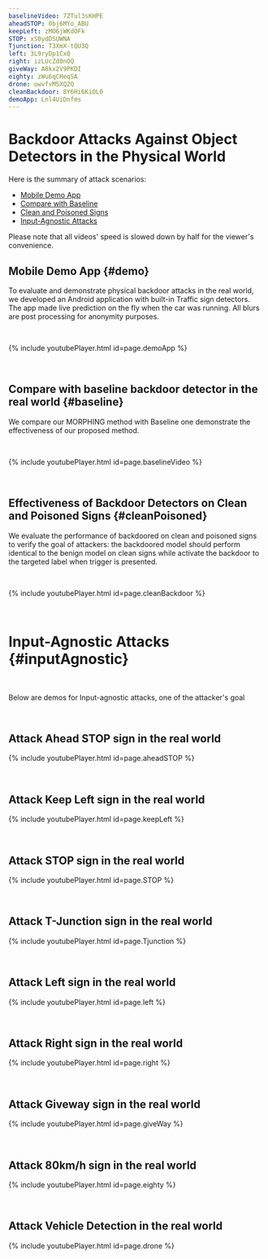 ```yaml
---
baselineVideo: 7ZTul3sKHPE
aheadSTOP: 0bj6MYo_ABU
keepLeft: zMO6jWKdOFk
STOP: xS0ydDSUWNA 
Tjunction: T3XmX-tQU3Q
left: 3L9ryDp1CxQ
right: izLUcZd0nOQ
giveWay: A8kx2V9PKDI
eighty: zWu6qCHeqSA
drone: owvfvM5XQ2Q
cleanBackdoor: 8Y6Hi6KiOL0
demoApp: Lnl4UiDnfms
---
```



# Backdoor Attacks Against Object Detectors in the Physical World 


Here is the summary of attack scenarios:
- [Mobile Demo App](#demo)
- [Compare with Baseline](#baseline)
- [Clean and Poisoned Signs](#cleanPoisoned)
- [Input-Agnostic Attacks](#inputAgnostic)

Please note that all videos' speed is slowed down by half for the viewer's convenience. 


## Mobile Demo App {#demo}

To evaluate and demonstrate physical backdoor attacks in the real world, we developed an Android application with built-in Traffic sign detectors. 
The app made live prediction on the fly when the car was running. All blurs are post processing for anonymity purposes. 

&nbsp;

<a name="demoAppSec"></a>


{% include youtubePlayer.html id=page.demoApp %}


&nbsp;&nbsp;

## Compare with baseline backdoor detector in the real world {#baseline}


We compare our MORPHING method with Baseline one demonstrate the effectiveness of our proposed method. 

&nbsp;

<a name="baselineVideoSec"></a>


{% include youtubePlayer.html id=page.baselineVideo %}

&nbsp;&nbsp;

## Effectiveness of Backdoor Detectors on Clean and Poisoned Signs {#cleanPoisoned}

<a name="cleanBackdoorSec"></a>

We evaluate the performance of backdoored on clean and poisoned signs to verify the goal of attackers: the backdoored model should perform identical to the benign model on clean signs while activate the backdoor to the targeted label when trigger is presented.

&nbsp; 

{% include youtubePlayer.html id=page.cleanBackdoor %}

&nbsp;&nbsp;


# Input-Agnostic Attacks {#inputAgnostic}
&nbsp;

Below are demos for Input-agnostic attacks, one of the attacker's goal

&nbsp;
## Attack Ahead STOP sign in the real world

<a name="aheadSTOPSec"></a>

{% include youtubePlayer.html id=page.aheadSTOP %}

&nbsp;&nbsp;

## Attack Keep Left sign in the real world

<a name="aheadSTOPSec"></a>

{% include youtubePlayer.html id=page.keepLeft %}

&nbsp;&nbsp;

## Attack STOP sign in the real world

<a name="STOPSec"></a>

{% include youtubePlayer.html id=page.STOP %}

&nbsp;&nbsp;

## Attack T-Junction sign in the real world

<a name="TjunctionSec"></a>

{% include youtubePlayer.html id=page.Tjunction %}

&nbsp;&nbsp;

## Attack Left sign in the real world

<a name="leftSec"></a>

{% include youtubePlayer.html id=page.left %}

&nbsp;&nbsp;

## Attack Right sign in the real world

<a name="rightSec"></a>

{% include youtubePlayer.html id=page.right %}

&nbsp;&nbsp;

## Attack Giveway sign in the real world

<a name="giveWaySec"></a>

{% include youtubePlayer.html id=page.giveWay %}

&nbsp;&nbsp;

## Attack 80km/h sign in the real world

<a name="eightySec"></a>

{% include youtubePlayer.html id=page.eighty %}

&nbsp;&nbsp;

## Attack Vehicle Detection in the real world

<a name="droneSec"></a>

{% include youtubePlayer.html id=page.drone %}
